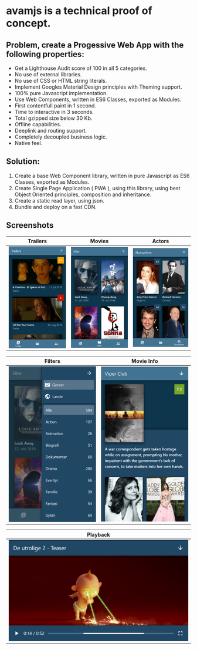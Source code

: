 # avamjs is a technical proof of concept.

## Problem, create a Progessive Web App with the following properties:

* Get a Lighthouse Audit score of 100 in all 5 categories.
* No use of external libraries.
* No use of CSS or HTML string literals.
* Implement Googles Material Design principles with Theming support.
* 100% pure Javascript implementation.
* Use Web Components, written in ES6 Classes, exported as Modules.
* First contentfull paint in 1 second.
* Time to interactive in 3 seconds.
* Total gzipped size below 30 Kb.
* Offline capabilities.
* Deeplink and routing support.
* Completely decoupled business logic.
* Native feel.

## Solution:

1. Create a base Web Component library, written in pure Javascript as ES6 Classes, exported as Modules.
2. Create Single Page Application ( PWA ), using this library, using best Object Oriented principles, composition and inheritance.
3. Create a static read layer, using json.
4. Bundle and deploy on a fast CDN.

## Screenshots

|Trailers|Movies|Actors|
|---|---|---|
|<img src="/screenshots/phone_trailers.png"/>|<img src="/screenshots/phone_movies.png"/>|<img src="/screenshots/phone_actors.png"/>|

|Filters|Movie Info|
|---|---|
|<img src="/screenshots/phone_movies_drawer.png"/>|<img src="/screenshots/phone_movie_info.png"/>

|Playback|
|---|
|<img src="/screenshots/phone_trailer_playback.png"/>|
